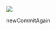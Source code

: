![](https://freight.cargo.site/w/3000/q/94/i/432a6f5f7f1d63941b0effe82d49a95685521644d06547ef037249480ab67704/BENE_PREVIEW_02.mp4---Comp-1_04013.jpg)




newCommitAgain
